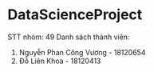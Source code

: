 # DataScienceProject

STT nhóm: 49
Danh sách thành viên:
1. Nguyễn Phan Công Vương - 18120654
2. Đỗ Liên Khoa - 18120413
